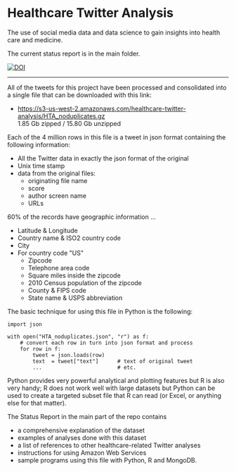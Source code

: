 Healthcare Twitter Analysis  
===========================  

The use of social media data and data science to gain insights into health care and medicine. 

The current status report is in the main folder. 

[![DOI](https://zenodo.org/badge/5738/grfiv/healthcare_twitter_analysis.png)](http://dx.doi.org/10.5281/zenodo.11426)

-------------------------------


All of the tweets for this project have been processed and consolidated into a single file that can be downloaded with this link:

- https://s3-us-west-2.amazonaws.com/healthcare-twitter-analysis/HTA_noduplicates.gz  
1.85 Gb zipped / 15.80 Gb unzipped  


Each of the 4 million rows in this file is a tweet in json format containing the following information:

- All the Twitter data in exactly the json format of the original  
- Unix time stamp  
- data from the original files:  
    - originating file name  
    - score  
    - author screen name  
    - URLs  

60% of the records have geographic information ...  
- Latitude & Longitude  
- Country name & ISO2 country code  
- City  
- For country code "US"  
  - Zipcode  
  - Telephone area code  
  - Square miles inside the zipcode  
  - 2010 Census population of the zipcode  
  - County & FIPS code  
  - State name & USPS abbreviation   

The basic technique for using this file in Python is the following:


    import json
    
    with open("HTA_noduplicates.json", "r") as f:
        # convert each row in turn into json format and process
        for row in f:
            tweet = json.loads(row)
            text  = tweet["text"]      # text of original tweet
            ...                        # etc.
            
Python provides very powerful analytical and plotting features but R is also very handy; R does not work well with large datasets but Python can be used to create a targeted subset file that R can read (or Excel, or anything else for that matter).

The Status Report in the main part of the repo contains  
- a comprehensive explanation of the dataset  
- examples of analyses done with this dataset  
- a list of references to other healthcare-related Twitter analyses  
- instructions for using Amazon Web Services
- sample programs using this file with Python, R and MongoDB.

